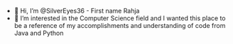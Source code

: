 - 👋 Hi, I’m @SilverEyes36 - First name Rahja
- 👀 I’m interested in the Computer Science field and I wanted this place to be a reference of my accomplishments and understanding of code from Java and Python


<!---
SilverEyes36/SilverEyes36 is a ✨ special ✨ repository because its `README.md` (this file) appears on your GitHub profile.
You can click the Preview link to take a look at your changes.
--->
